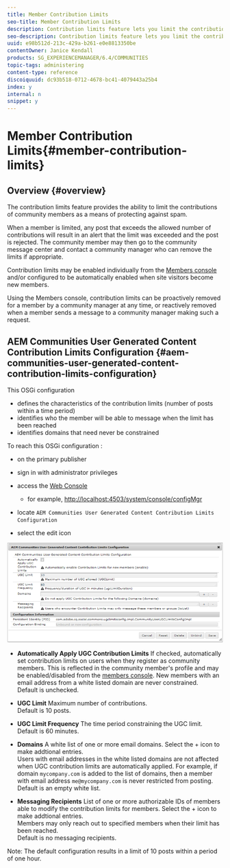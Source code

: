 ```yaml
---
title: Member Contribution Limits
seo-title: Member Contribution Limits
description: Contribution limits feature lets you limit the contributions to protect against spam
seo-description: Contribution limits feature lets you limit the contributions to protect against spam
uuid: e98b512d-213c-429a-b261-e0e8813350be
contentOwner: Janice Kendall
products: SG_EXPERIENCEMANAGER/6.4/COMMUNITIES
topic-tags: administering
content-type: reference
discoiquuid: dc93b518-0712-4678-bc41-4079443a25b4
index: y
internal: n
snippet: y
---
```


# Member Contribution Limits{#member-contribution-limits}

## Overview {#overview}

The contribution limits feature provides the ability to limit the contributions of community members as a means of protecting against spam.

When a member is limited, any post that exceeds the allowed number of contributions will result in an alert that the limit was exceeded and the post is rejected. The community member may then go to the community message center and contact a community manager who can remove the limits if appropriate.

Contribution limits may be enabled individually from the [Members console](../../communities/using/members.md) and/or configured to be automatically enabled when site visitors become new members.

Using the Members console, contribution limits can be proactively removed for a member by a community manager at any time, or reactively removed when a member sends a message to a community manager making such a request.

## AEM Communities User Generated Content Contribution Limits Configuration {#aem-communities-user-generated-content-contribution-limits-configuration}

This OSGi configuration

* defines the characteristics of the contribution limits (number of posts within a time period)
* identifies who the member will be able to message when the limit has been reached
* identifies domains that need never be constrained

To reach this OSGi configuration :

* on the primary publisher
* sign in with administrator privileges
* access the [Web Console](../../sites/deploying/using/configuring-osgi.md)

    * for example, [http://localhost:4503/system/console/configMgr](http://localhost:4503/system/console/configMgr)

* locate `AEM Communities User Generated Content Contribution Limits Configuration`
* select the edit icon

![](assets/chlimage_1-134.png)

* **Automatically Apply UGC Contribution Limits** 
  If checked, automatically set contribution limits on users when they register as community members. This is reflected in the community member's profile and may be enabled/disabled from the [members console](../../communities/using/members.md). New members with an email address from a white listed domain are never constrained.  
  Default is unchecked.

* **UGC Limit** 
  Maximum number of contributions.  
  Default is 10 posts.

* **UGC Limit Frequency** 
  The time period constraining the UGC limit.  
  Default is 60 minutes.

* **Domains** 
  A white list of one or more email domains. Select the + icon to make addtional entries.  
  Users with email addresses in the white listed domains are not affected when UGC contribution limits are automatically applied. For example, if domain `mycompany.com` is added to the list of domains, then a member with email address `me@mycompany.com` is never restricted from posting.  
  Default is an empty white list.

* **Messaging Recipients** 
  List of one or more authorizable IDs of members able to modify the contribution limits for members. Select the + icon to make addtional entries.  
  Members may only reach out to specified members when their limit has been reached.  
  Default is no messaging recipients.

Note: The default configuration results in a limit of 10 posts within a period of one hour.
